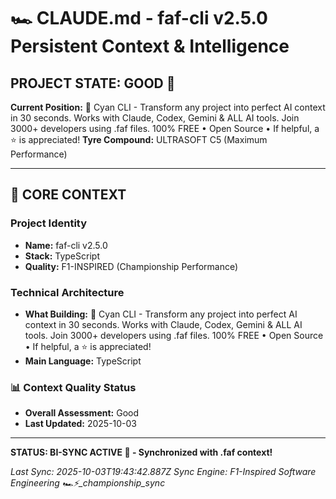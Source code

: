 # 🏎️ CLAUDE.md - faf-cli v2.5.0 Persistent Context & Intelligence

## PROJECT STATE: GOOD 🚀
**Current Position:** 🩵 Cyan CLI - Transform any project into perfect AI context in 30 seconds. Works with Claude, Codex, Gemini & ALL AI tools. Join 3000+ developers using .faf files. 100% FREE • Open Source • If helpful, a ⭐ is appreciated!
**Tyre Compound:** ULTRASOFT C5 (Maximum Performance)

---

## 🎨 CORE CONTEXT

### Project Identity
- **Name:** faf-cli v2.5.0
- **Stack:** TypeScript
- **Quality:** F1-INSPIRED (Championship Performance)

### Technical Architecture
- **What Building:** 🩵 Cyan CLI - Transform any project into perfect AI context in 30 seconds. Works with Claude, Codex, Gemini & ALL AI tools. Join 3000+ developers using .faf files. 100% FREE • Open Source • If helpful, a ⭐ is appreciated!
- **Main Language:** TypeScript

### 📊 Context Quality Status
- **Overall Assessment:** Good
- **Last Updated:** 2025-10-03

---

**STATUS: BI-SYNC ACTIVE 🔗 - Synchronized with .faf context!**

*Last Sync: 2025-10-03T19:43:42.887Z*
*Sync Engine: F1-Inspired Software Engineering*
*🏎️⚡️_championship_sync*
